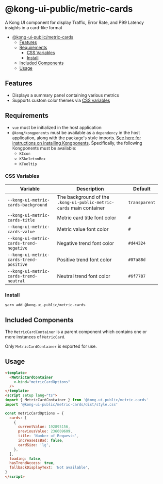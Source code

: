 # @kong-ui-public/metric-cards

A Kong UI component for display Traffic, Error Rate, and P99 Latency insights in a card-like format

- [@kong-ui-public/metric-cards](#kong-ui-publicmetric-cards)
  - [Features](#features)
  - [Requirements](#requirements)
    - [CSS Variables](#css-variables)
    - [Install](#install)
  - [Included Components](#included-components)
  - [Usage](#usage)
  

## Features

- Displays a summary panel containing various metrics
- Supports custom color themes via [CSS variables](#css-variables)

## Requirements

- `vue` must be initialized in the host application
- `@kong/kongponents` must be available as a `dependency` in the host application, along with the package's style imports. [See here for instructions on installing Kongponents](https://kongponents.konghq.com/#globally-install-all-kongponents). Specifically, the following Kongponents must be available:
  - `KIcon`
  - `KSkeletonBox`
  - `KTooltip`

### CSS Variables
Variable | Description | Default
---------|----------|---------
`--kong-ui-metric-cards-background` | The background of the `.kong-ui-public-metric-cards` main container | `transparent`
`--kong-ui-metric-cards-title` | Metric card title font color | `#`
`--kong-ui-metric-cards-value` | Metric value font color | `#`
`--kong-ui-metric-cards-trend-negative` | Negative trend font color | `#d44324`
`--kong-ui-metric-cards-trend-positive` | Positive trend font color | `#07a88d`
`--kong-ui-metric-cards-trend-neutral` | Neutral trend font color | `#6f7787`

### Install

`yarn add @kong-ui-public/metric-cards`

## Included Components

The `MetricCardContainer` is a parent component which contains one or more instances of `MetricCard`.

Only `MetricCardContainer` is exported for use.

## Usage

```html
<template>
  <MetricCardContainer
    v-bind="metricCardOptions"
  />
</template>
<script setup lang="ts">
import { MetricCardContainer } from '@kong-ui-public/metric-cards'
import '@kong-ui-public/metric-cards/dist/style.css'

const metricCardOptions = {
  cards: [
    {
      currentValue: 192895156,
      previousValue: 236609609,
      title: 'Number of Requests',
      increaseIsBad: false,
      cardSize: 'lg',
    },
  ],
  loading: false,
  hasTrendAccess: true,
  fallbackDisplayText: 'Not available',
}
</script>
```
